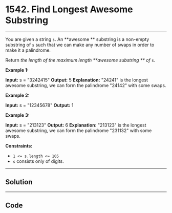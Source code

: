 # 1542. Find Longest Awesome Substring

---

You are given a string `s`. An **awesome ** substring is a non-empty substring of `s` such that we can make any number of swaps in order to make it a palindrome.

Return _the length of the maximum length **awesome substring ** of_ `s`.

 

**Example 1:**


**Input:** s = "3242415"
**Output:** 5
**Explanation:** "24241" is the longest awesome substring, we can form the palindrome "24142" with some swaps.


**Example 2:**


**Input:** s = "12345678"
**Output:** 1


**Example 3:**


**Input:** s = "213123"
**Output:** 6
**Explanation:** "213123" is the longest awesome substring, we can form the palindrome "231132" with some swaps.


 

**Constraints:**

  * `1 <= s.length <= 105`
  * `s` consists only of digits.

---

## Solution



---

## Code
```python


```
